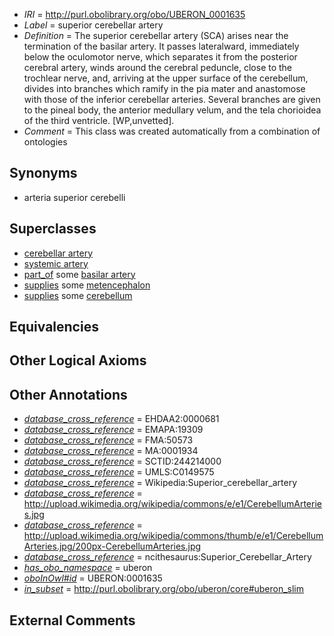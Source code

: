  * *IRI* = http://purl.obolibrary.org/obo/UBERON_0001635
 * *Label* = superior cerebellar artery
 * *Definition* = The superior cerebellar artery (SCA) arises near the termination of the basilar artery. It passes lateralward, immediately below the oculomotor nerve, which separates it from the posterior cerebral artery, winds around the cerebral peduncle, close to the trochlear nerve, and, arriving at the upper surface of the cerebellum, divides into branches which ramify in the pia mater and anastomose with those of the inferior cerebellar arteries. Several branches are given to the pineal body, the anterior medullary velum, and the tela chorioidea of the third ventricle. [WP,unvetted].
 * *Comment* = This class was created automatically from a combination of ontologies

## Synonyms

 * arteria superior cerebelli

## Superclasses

 * [cerebellar artery](../../UBERON/72/UBERON_0003472.md)
 * [systemic artery](../../UBERON/73/UBERON_0004573.md)
 * [part_of](../../BFO/50/BFO_0000050.md) some [basilar artery](../../UBERON/33/UBERON_0001633.md)
 * [supplies](../../FMA/03/FMA_86003.md) some [metencephalon](../../UBERON/95/UBERON_0001895.md)
 * [supplies](../../FMA/03/FMA_86003.md) some [cerebellum](../../UBERON/37/UBERON_0002037.md)

## Equivalencies


## Other Logical Axioms


## Other Annotations

 * *[database_cross_reference](../../ef/oboInOwl#hasDbXref.md)* = EHDAA2:0000681
 * *[database_cross_reference](../../ef/oboInOwl#hasDbXref.md)* = EMAPA:19309
 * *[database_cross_reference](../../ef/oboInOwl#hasDbXref.md)* = FMA:50573
 * *[database_cross_reference](../../ef/oboInOwl#hasDbXref.md)* = MA:0001934
 * *[database_cross_reference](../../ef/oboInOwl#hasDbXref.md)* = SCTID:244214000
 * *[database_cross_reference](../../ef/oboInOwl#hasDbXref.md)* = UMLS:C0149575
 * *[database_cross_reference](../../ef/oboInOwl#hasDbXref.md)* = Wikipedia:Superior_cerebellar_artery
 * *[database_cross_reference](../../ef/oboInOwl#hasDbXref.md)* = http://upload.wikimedia.org/wikipedia/commons/e/e1/CerebellumArteries.jpg
 * *[database_cross_reference](../../ef/oboInOwl#hasDbXref.md)* = http://upload.wikimedia.org/wikipedia/commons/thumb/e/e1/CerebellumArteries.jpg/200px-CerebellumArteries.jpg
 * *[database_cross_reference](../../ef/oboInOwl#hasDbXref.md)* = ncithesaurus:Superior_Cerebellar_Artery
 * *[has_obo_namespace](../../ce/oboInOwl#hasOBONamespace.md)* = uberon
 * *[oboInOwl#id](../../id/oboInOwl#id.md)* = UBERON:0001635
 * *[in_subset](../../et/oboInOwl#inSubset.md)* = http://purl.obolibrary.org/obo/uberon/core#uberon_slim

## External Comments

